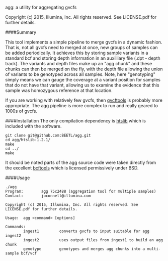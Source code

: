 agg: a utility for aggregating gvcfs

Copyright (c) 2015, Illumina, Inc. All rights reserved. See LICENSE.pdf for further details.

####Summary

This tool implements a simple pipeline to merge gvcfs in a dynamic fashion. That is, not all gvcfs need to merged at once, new groups of samples can be added periodically.  It achieves this by storing sample variants in a standard bcf and storing depth information in an auxilliary file (.dpt - depth track). The variants and depth files make up an "agg chunk" and these chunks can then be merged on the fly, with the depth file allowing the union of variants to be genotyped across all samples.  Note, here "genotyping" simply means we can gauge the coverage at a variant position for samples that do not have that variant, allowing us to examine the evidence that this sample was homozygous reference at that location.

If you are working with relatively few gvcfs, then [gvcftools](https://github.com/sequencing/gvcftools) is probably more appropriate.  The agg pipeline is more complex to run and really geared to 1000s of gvcfs.

####Installation
The only compilation dependency is [htslib](http://www.htslib.org/) which is included with the software.  

```
git clone git@github.com:BEETL/agg.git
cd agg/htslib-1.2.1/
make
cd ../
make
```

It should be noted parts of the agg source code were taken directly from the excellent [bcftools](https://github.com/samtools/bcftools) which is licensed permissively under BSD.

####Usage

```
./agg
Program:        agg 75c2488 (aggregation tool for multiple samples)
Contact:        joconnell@illumina.com

Copyright (c) 2015, Illumina, Inc. All rights reserved. See LICENSE.pdf for further details.

Usage:  agg <command> [options]

Commands:
        ingest1         converts gvcfs to input suitable for agg ingest2
        ingest2         uses output files from ingest1 to build an agg chunk
        genotype        genotypes and merges agg chunks into a multi-sample bcf/vcf
```

